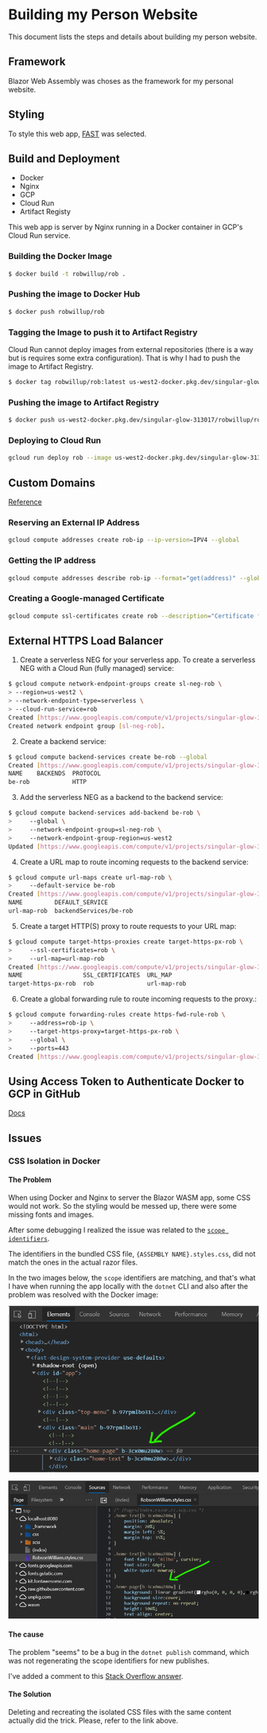 # Building my Person Website

This document lists the steps and details about building my person website.

## Framework

Blazor Web Assembly was choses as the framework for my personal website.

## Styling

To style this web app, [FAST](https://www.fast.design/docs/integrations/blazor) was selected.

## Build and Deployment

* Docker
* Nginx
* GCP
* Cloud Run
* Artifact Registy

This web app is server by Nginx running in a Docker container in GCP's Cloud Run service.

### Building the Docker Image

```bash
$ docker build -t robwillup/rob .
```

### Pushing the image to Docker Hub

```bash
$ docker push robwillup/rob
```

### Tagging the Image to push it to Artifact Registry

Cloud Run cannot deploy images from external repositories (there is a way but is requires some extra configuration). That is why I had to push the image to Artifact Registry.

```bash
$ docker tag robwillup/rob:latest us-west2-docker.pkg.dev/singular-glow-313017/robwillup/rob
```

### Pushing the image to Artifact Registry

```bash
$ docker push us-west2-docker.pkg.dev/singular-glow-313017/robwillup/rob
```

### Deploying to Cloud Run

```bash
gcloud run deploy rob --image us-west2-docker.pkg.dev/singular-glow-313017/robwillup/rob:latest
```

## Custom Domains

[Reference](https://cloud.google.com/load-balancing/docs/ssl-certificates/google-managed-certs)

### Reserving an External IP Address

```bash
gcloud compute addresses create rob-ip --ip-version=IPV4 --global
```

### Getting the IP address

```bash
gcloud compute addresses describe rob-ip --format="get(address)" --global
```

### Creating a Google-managed Certificate

```bash
gcloud compute ssl-certificates create rob --description="Certificate for Rob's personal Website" --domains=robwillup.com --global
```

## External HTTPS Load Balancer

1. Create a serverless NEG for your serverless app. To create a serverless NEG with a Cloud Run (fully managed) service:

```bash
$ gcloud compute network-endpoint-groups create sl-neg-rob \
> --region=us-west2 \
> --network-endpoint-type=serverless \
> --cloud-run-service=rob
Created [https://www.googleapis.com/compute/v1/projects/singular-glow-313017/regions/us-west2/networkEndpointGroups/sl-neg-rob].
Created network endpoint group [sl-neg-rob].
```

2. Create a backend service:

```bash
$ gcloud compute backend-services create be-rob --global
Created [https://www.googleapis.com/compute/v1/projects/singular-glow-313017/global/backendServices/be-rob].
NAME    BACKENDS  PROTOCOL
be-rob            HTTP
```

3. Add the serverless NEG as a backend to the backend service:

```bash
$ gcloud compute backend-services add-backend be-rob \
>     --global \
>     --network-endpoint-group=sl-neg-rob \
>     --network-endpoint-group-region=us-west2
Updated [https://www.googleapis.com/compute/v1/projects/singular-glow-313017/global/backendServices/be-rob].
```

4. Create a URL map to route incoming requests to the backend service:

```bash
$ gcloud compute url-maps create url-map-rob \
>     --default-service be-rob
Created [https://www.googleapis.com/compute/v1/projects/singular-glow-313017/global/urlMaps/url-map-rob].
NAME         DEFAULT_SERVICE
url-map-rob  backendServices/be-rob
```

5. Create a target HTTP(S) proxy to route requests to your URL map:

```bash
$ gcloud compute target-https-proxies create target-https-px-rob \
>     --ssl-certificates=rob \
>     --url-map=url-map-rob
Created [https://www.googleapis.com/compute/v1/projects/singular-glow-313017/global/targetHttpsProxies/target-https-px-rob].
NAME                 SSL_CERTIFICATES  URL_MAP
target-https-px-rob  rob               url-map-rob
```

6. Create a global forwarding rule to route incoming requests to the proxy.:

```bash
$ gcloud compute forwarding-rules create https-fwd-rule-rob \
>     --address=rob-ip \
>     --target-https-proxy=target-https-px-rob \
>     --global \
>     --ports=443
Created [https://www.googleapis.com/compute/v1/projects/singular-glow-313017/global/forwardingRules/https-fwd-rule-rob].
```

## Using Access Token to Authenticate Docker to GCP in GitHub

[Docs](https://cloud.google.com/artifact-registry/docs/docker/authentication#token)

## Issues

### CSS Isolation in Docker

#### The Problem

When using Docker and Nginx to server the Blazor WASM app, some CSS would not work. So the styling would be messed up, there were some missing fonts and images.

After some debugging I realized the issue was related to the [`scope identifiers`](https://docs.microsoft.com/en-us/aspnet/core/blazor/components/css-isolation?view=aspnetcore-5.0#css-isolation-bundling).

The identifiers in the bundled CSS file, `{ASSEMBLY NAME}.styles.css`, did not match the ones in the actual razor files.

In the two images below, the `scope` identifiers are matching, and that's what I have when running the app locally with the `dotnet` CLI and also after the problem was resolved with the Docker image:

![elements](../../../../assets/images/MyPersonalWebsite/css-isolation-issue-elements.png)

![source](../../../../assets/images/MyPersonalWebsite/css-isolation-issue-source.png)

#### The cause

The problem "seems" to be a bug in the `dotnet publish` command, which was not regenerating the scope identifiers for new publishes.

I've added a comment to this [Stack Overflow answer](https://stackoverflow.com/a/65548488/7007769).

#### The Solution

Deleting and recreating the isolated CSS files with the same content actually did the trick. Please, refer to the link above.

